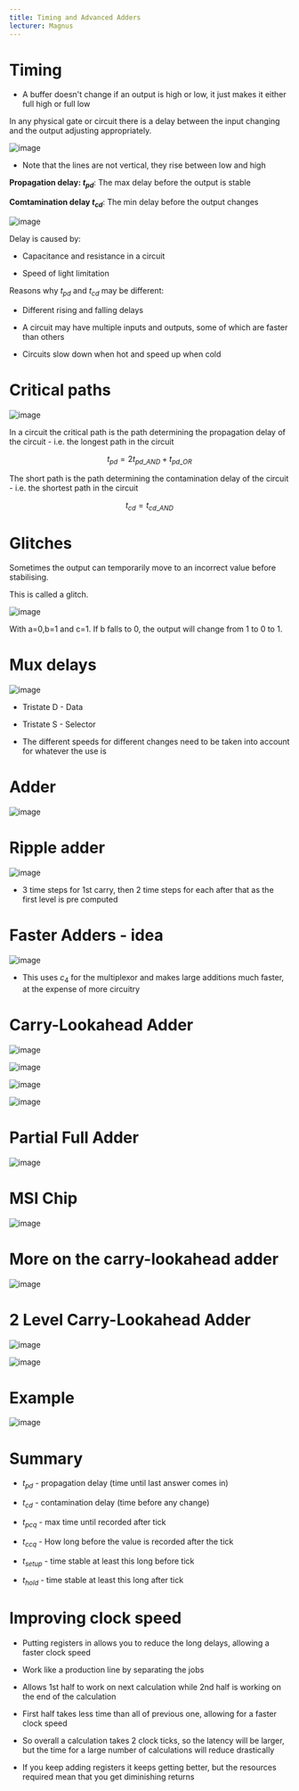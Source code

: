 ```yaml
---
title: Timing and Advanced Adders
lecturer: Magnus
---
```


# Timing

-   A buffer doesn't change if an output is high or low, it just makes
    it either full high or full low

In any physical gate or circuit there is a delay between the input
changing and the output adjusting appropriately.

![image](/img/Year_1/CSys/DEMA/Timing/timing.webp)

-   Note that the lines are not vertical, they rise between low and high

**Propagation delay: $t_{pd}$**: The max delay before the output is
stable

**Comtamination delay $t_{cd}$**: The min delay before the output
changes

![image](/img/Year_1/CSys/DEMA/Timing/delay.webp)

Delay is caused by:

-   Capacitance and resistance in a circuit

-   Speed of light limitation

Reasons why $t_{pd}$ and $t_{cd}$ may be different:

-   Different rising and falling delays

-   A circuit may have multiple inputs and outputs, some of which are
    faster than others

-   Circuits slow down when hot and speed up when cold

# Critical paths

![image](/img/Year_1/CSys/DEMA/Timing/critical_path.webp)

In a circuit the critical path is the path determining the propagation
delay of the circuit - i.e. the longest path in the circuit

$$
t_{pd}=2t_{pd\_AND}+t_{pd\_OR}
$$

The short path is the path
determining the contamination delay of the circuit - i.e. the shortest
path in the circuit

$$
t_{cd}=t_{cd\_AND}
$$

# Glitches

Sometimes the output can temporarily move to an incorrect value before
stabilising.

This is called a glitch.

![image](/img/Year_1/CSys/DEMA/Timing/glitch.webp)

With a=0,b=1 and c=1. If b falls to 0, the output will change from 1 to
0 to 1.

# Mux delays

![image](/img/Year_1/CSys/DEMA/Timing/mux_delay.webp)

-   Tristate D - Data

-   Tristate S - Selector

-   The different speeds for different changes need to be taken into
    account for whatever the use is

# Adder

![image](/img/Year_1/CSys/DEMA/Timing/adder.webp)

# Ripple adder

![image](/img/Year_1/CSys/DEMA/Timing/ripple_adder.webp)

-   3 time steps for 1st carry, then 2 time steps for each after that as
    the first level is pre computed

# Faster Adders - idea

![image](/img/Year_1/CSys/DEMA/Timing/faster_adders.webp)

-   This uses $c_4$ for the multiplexor and makes large additions much
    faster, at the expense of more circuitry

# Carry-Lookahead Adder

![image](/img/Year_1/CSys/DEMA/Timing/carry-lookahead.webp)

![image](/img/Year_1/CSys/DEMA/Timing/carry-lookahead1.webp)

![image](/img/Year_1/CSys/DEMA/Timing/carry-lookahead2.webp)

![image](/img/Year_1/CSys/DEMA/Timing/carry-lookahead3.webp)

# Partial Full Adder

![image](/img/Year_1/CSys/DEMA/Timing/partial_adder.webp)

# MSI Chip

![image](/img/Year_1/CSys/DEMA/Timing/MSI.webp)

# More on the carry-lookahead adder

![image](/img/Year_1/CSys/DEMA/Timing/carry-lookahead21.webp)

# 2 Level Carry-Lookahead Adder

![image](/img/Year_1/CSys/DEMA/Timing/2-level-lookahead.webp)

![image](/img/Year_1/CSys/DEMA/Timing/2-level-lookahead1.webp)

# Example

![image](/img/Year_1/CSys/DEMA/Timing/example.webp)

# Summary

-   $t_{pd}$ - propagation delay (time until last answer comes in)

-   $t_{cd}$ - contamination delay (time before any change)

-   $t_{pcq}$ - max time until recorded after tick

-   $t_{ccq}$ - How long before the value is recorded after the tick

-   $t_{setup}$ - time stable at least this long before tick

-   $t_{hold}$ - time stable at least this long after tick

# Improving clock speed

-   Putting registers in allows you to reduce the long delays, allowing
    a faster clock speed

-   Work like a production line by separating the jobs

-   Allows 1st half to work on next calculation while 2nd half is
    working on the end of the calculation

-   First half takes less time than all of previous one, allowing for a
    faster clock speed

-   So overall a calculation takes 2 clock ticks, so the latency will be
    larger, but the time for a large number of calculations will reduce
    drastically

-   If you keep adding registers it keeps getting better, but the
    resources required mean that you get diminishing returns
